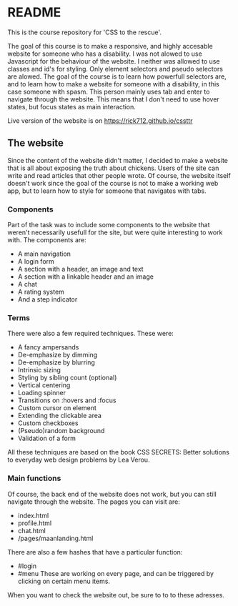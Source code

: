 # README

This is the course repository for 'CSS to the rescue'.

The goal of this course is to make a responsive, and highly accesable website for someone who has a disability. I was not alowed to use Javascript for the behaviour of the website. I neither was allowed to use classes and id's for styling. Only element selectors and pseudo selectors are alowed. The goal of the course is to learn how powerfull selectors are, and to learn how to make a website for someone with a disability, in this case someone with spasm. This person mainly uses tab and enter to navigate through the website. This means that I don't need to use hover states, but focus states as main interaction.

Live version of the website is on https://rick712.github.io/cssttr

## The website
Since the content of the website didn't matter, I decided to make a website that is all about exposing the truth about chickens. Users of the site can write and read articles that other people wrote. Of course, the website itself doesn't work since the goal of the course is not to make a working web app, but to learn how to style for someone that navigates with tabs.

### Components
Part of the task was to include some components to the website that weren't necessarily usefull for the site, but were quite interesting to work with. The components are:
- A main navigation
- A login form
- A section with a header, an image and text
- A section with a linkable header and an image
- A chat
- A rating system
- And a step indicator

### Terms
There were also a few required techniques. These were:
- A fancy ampersands
- De-emphasize by dimming
- De-emphasize by blurring
- Intrinsic sizing
- Styling by sibling count (optional)
- Vertical centering
- Loading spinner
- Transitions on :hovers and :focus
- Custom cursor on element
- Extending the clickable area
- Custom checkboxes
- (Pseudo)random background
- Validation of a form

All these techniques are based on the book CSS SECRETS: Better solutions to everyday web design problems by Lea Verou.

### Main functions
Of course, the back end of the website does not work, but you can still navigate through the website. The pages you can visit are:
- index.html
- profile.html
- chat.html
- /pages/maanlanding.html

There are also a few hashes that have a particular function:
- #login
- #menu
These are working on every page, and can be triggered by clicking on certain menu items.

When you want to check the website out, be sure to to to these adresses.
